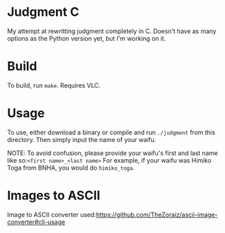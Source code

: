 # Judgment C
My attempt at rewritting judgment completely in C. Doesn't have as many options as the Python version yet, but I'm working on it.

# Build
To build, run `make`. Requires VLC.

# Usage
To use, either download a binary or compile and run `./judgment` from this directory. Then simply input the name of your waifu. 

NOTE: To avoid confusion, please provide your waifu's first and last name like so:`<first name>_<last name>`
For example, if your waifu was Himiko Toga from BNHA, you would do `himiko_toga`.








# Images to ASCII
Image to ASCII converter used:https://github.com/TheZoraiz/ascii-image-converter#cli-usage
